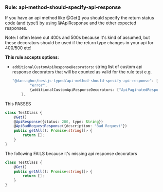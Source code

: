 ### Rule: api-method-should-specify-api-response

If you have an api method like @Get() you should specify the return status code (and type!) by using @ApiResponse and the other expected responses.

Note: I often leave out 400s and 500s because it's kind of assumed, but these decorators should be used if the return type changes in your api for 400/500 etc!

**This rule accepts options:**

- `additionalCustomApiResponseDecorators`: string list of custom api response decorators that will be counted as valid for the rule test e.g.

    ```ts
    "@darraghor/nestjs-typed/api-method-should-specify-api-response": [
            "error",
            {additionalCustomApiResponseDecorators: ["ApiPaginatedResponse"]},
        ],
    ```

This PASSES

```ts
class TestClass {
    @Get()
    @ApiResponse({status: 200, type: String})
    @ApiBadRequestResponse({description: "Bad Request"})
    public getAll(): Promise<string[]> {
        return [];
    }
}
```

The following FAILS because it's missing api response decorators

```ts
class TestClass {
    @Get()
    public getAll(): Promise<string[]> {
        return [];
    }
}
```
